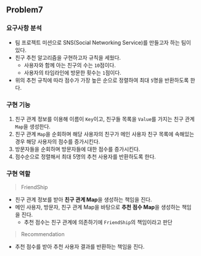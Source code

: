 ## Problem7

### 요구사항 분석

- 팀 프로젝트 미션으로 SNS(Social Networking Service)를 만들고자 하는 팀이 있다.
- 친구 추천 알고리즘을 구현하고자 규칙을 세웠다.
    - 사용자와 함께 아는 친구의 수는 `10`점이다.
    - 사용자의 타임라인에 방문한 횟수는 `1`점이다.
- 위의 추천 규칙에 따라 점수가 가장 높은 순으로 정렬하여 최대 `5`명을 반환하도록 한다.

### 구현 기능

1. 친구 관계 정보를 이용해 이름이 `Key`이고, 친구들 목록을 `Value`를 가지는 친구 관계 `Map`을 생성한다.
2. 친구 관계 `Map`을 순회하며 해당 사용자의 친구가 메인 사용자 친구 목록에 속해있는 경우 해당 사용자의 점수를 증가시킨다.
3. 방문자들을 순회하며 방문자들에 대한 점수를 증가시킨다.
4. 점수순으로 정렬해서 최대 5명의 추천 사용자를 반환하도록 한다.

### 구현 역할

> FriendShip

- 친구 관계 정보를 받아 **친구 관계 Map**을 생성하는 책임을 진다.
- 메인 사용자, 방문자, 친구 관계 Map을 바탕으로 **추천 점수 Map**을 생성하는 책임을 진다.
    - 추천 점수는 친구 관계에 의존하기에 `FriendShip`의 책임이라고 판단

> Recommendation

- 추천 점수를 받아 추천 사용자 결과를 반환하는 책임을 진다.